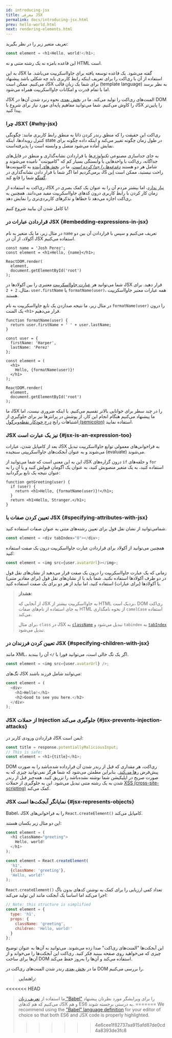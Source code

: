 ```yaml
---
id: introducing-jsx
title: معرفی JSX
permalink: docs/introducing-jsx.html
prev: hello-world.html
next: rendering-elements.html
---
```


تعریف متغیر زیر را در نظر بگیرید:

```js
const element = <h1>Hello, world!</h1>;
```

این قاعده بامزه نه یک رشته متنی و نه HTML است.

به این JSX گفته می‌شود. یک قاعده توسعه یافته برای جاوااسکریپت می‌باشد. ما استفاده از آن با ری‌اکت را برای تعریف اینکه رابط کاربری باید چه شکلی باشد پیشنهاد می‌کنیم. ممکن است JSX برای شما یک زبان قالب (template language) به نظر برسد اما با تمام قدرت و امکانات جاوااسکریپت همراه می‌شود.

JSX المنت‌های ری‌اکت را تولید می‌کند. ما در [بخش بعدی](/docs/rendering-elements.html) نحوه رنرد شدن آن‌ها در DOM را کاوش می‌کنیم. شما می‌توانید مفاهیم پایه‌ای مورد نیاز برای شروع با JSX را پایین‌تر پیدا کنید.

### چرا JSX؟ {#why-jsx}

ری‌اکت این حقیقت را که منطق رندر کردن ذاتا به منطق رابط کاربری مانند: چگونگی کنترل رویدادها، اینکه state در طول زمان چگونه تغییر می‌کند و اینکه داده چگونه برای نمایش آماده می‌شود متصل و وابسته است را پذیرفته‌است.

به جای جداسازی مصنوعی *تکنولوژی‌ها* با قراردادن نشانه‌گذاری و منطق در فایل‌های جداگانه، ری‌اکت با واحد‌هایی با وابستگی بسیار کم که "کامپوننت" نامیده می‌شوند و شامل هر دو هستند [*دغدغه‌ها را جدا کرده است*](https://en.wikipedia.org/wiki/Separation_of_concerns). ما در [بخش‌های آینده](/docs/components-and-props.html) به کامپوننت‌ها برمی‌گردیم اما اگر شما با قرار دادن نشانه‌گذاری در JS راحت نیستید، ممکن است [این گفتگو](https://www.youtube.com/watch?v=x7cQ3mrcKaY) شما را قانع کند.

ری‌اکت به استفاده از JSX [نیاز ندارد](/docs/react-without-jsx.html)، اما بیشتر مردم آن را به عنوان یک کمک بصری در زمان کار کردن با رابط کاربری درون کدهای جاوااسکریپت مفید می‌دانند. همچنین به ری‌اکت اجازه می‌دهد تا خطاها و تذکرهای کاربردی‌تری را نمایش دهد.

با کامل شدن آن بیایید شروع کنیم!

### قراردادن عبارات در JSX {#embedding-expressions-in-jsx}

در مثال زیر، ما یک متغیر به نام `name` تعریف می‌کنیم و سپس با قراردادن آن بین دو آکولاد، از آن در JSX استفاده می‌کنیم.

```js{1,2}
const name = 'Josh Perez';
const element = <h1>Hello, {name}</h1>;

ReactDOM.render(
  element,
  document.getElementById('root')
);
```

شما می‌توانید هر [عبارت جاوااسکریپت](https://developer.mozilla.org/en-US/docs/Web/JavaScript/Guide/Expressions_and_Operators#Expressions) معتبری را بین آکولادها در JSX قرار دهید.
برای مثال، `2 + 2`، `user.firstName` یا `formatName(user)`، همه عبارات معتبر جاوااسکریپت هستند.

در مثال زیر، ما نتیجه صدازدن یک تابع جاوااسکریپت به نام `formatName(user)` را درون یک المنت `<h1>` قرار می‌دهیم.

```js{12}
function formatName(user) {
  return user.firstName + ' ' + user.lastName;
}

const user = {
  firstName: 'Harper',
  lastName: 'Perez'
};

const element = (
  <h1>
    Hello, {formatName(user)}!
  </h1>
);

ReactDOM.render(
  element,
  document.getElementById('root')
);
```

[](codepen://introducing-jsx)

ما JSX را در چند سطر برای خوانایی بالاتر تقسیم می‌کنیم. با اینکه ضروری نیست، اما ما پیشنهاد می‌کنیم هنگام انجام این کار، از پوشش در پرانتزها نیز برای جلوگیری از اشتباهات رایج [درج خودکار نقطه‌ویرگول (semicolon)](https://stackoverflow.com/q/2846283) استفاده نمایید.

### JSX نیز یک عبارت است {#jsx-is-an-expression-too}

بعد از کامپایل شدن، عبارات JSX به فراخوانی‌های معمولی توابع جاوااسکریپت تبدیل می‌شوند و به عنوان آبجکت‌های جاوااسکریپتی سنجیده (evaluate) می‌شوند.

این به این معنی است که شما می‌توانید از JSX درون گزاره‌های `if` و حلقه‌های `for` استفاده کنید، به یک متغیر منصوبش کنید، به عنوان یک آگومان قبولش کنید و یا آن را به عنوان نتیجه یک تابع برگردانید:

```js{3,5}
function getGreeting(user) {
  if (user) {
    return <h1>Hello, {formatName(user)}!</h1>;
  }
  return <h1>Hello, Stranger.</h1>;
}
```

### تعیین کردن صفات با JSX {#specifying-attributes-with-jsx}

شمامی‌توانید از نشان نقل قول برای تعیین رشته‌های متنی به عنوان صفات استفاده کنید.

```js
const element = <div tabIndex="0"></div>;
```

همچنین می‌توانید از آکولاد برای قراردادن عبارت جاوااسکریپت درون یک صفت استفاده کنید:

```js
const element = <img src={user.avatarUrl}></img>;
```

زمانی که یک عبارت جاوااسکریپت را درون یک صفت قرار می‌دهید از نشان‌های نقل قول در دو طرف آکولادها استفاده نکنید. شما باید یا از نشان‌های نقل قول (برای مقادیر متنی) یا آکولادها (برای عبارات) استفاده کنید، اما نباید از هر دو برای یک صفت استفاده کنید.

>**هشدار:**
>
>از آنجایی که JSX به جاوااسکریپت بیشتر از HTML نزدیک است، DOM ری‌اکت به جای استفاده از نام‌های صفات HTML از نحوه نامگذاری `camelCase` استفاده می‌کند.
>
>برای مثال، `class` در JSX به [`className`](https://developer.mozilla.org/en-US/docs/Web/API/Element/className) تبدیل می‌شود و `tabindex` به [`tabIndex`](https://developer.mozilla.org/en-US/docs/Web/API/HTMLElement/tabIndex) تبدیل می‌شود.

### تعیین کردن فرزندان در JSX {#specifying-children-with-jsx}

مانند XML، اگر یک تگ خالی است، می‌توانید فورا با `/>` آن را ببندید.

```js
const element = <img src={user.avatarUrl} />;
```

تگ‌های JSX می‌توانند شامل فرزند باشند:

```js
const element = (
  <div>
    <h1>Hello!</h1>
    <h2>Good to see you here.</h2>
  </div>
);
```

### JSX از حملات Injection جلوگیری می‌کند {#jsx-prevents-injection-attacks}

قراردادن ورودی کاربر در JSX ایمن است:

```js
const title = response.potentiallyMaliciousInput;
// This is safe:
const element = <h1>{title}</h1>;
```

DOM ری‌اکت، هر مقداری که قبل از رندر شدن آن قرارداده شده‌باشد را به صورت پیش‌فرض [رها می‌کند.](https://stackoverflow.com/questions/7381974/which-characters-need-to-be-escaped-on-html). بنابراین مطمئن می‌شود که شما هرگز نمی‌توانید چیزی که به صورت صریح در اپلیکیشن شما نوشته‌ نشده‌باشد را تزریق کنید. همه‌چیز قبل از رندر شدن به یک رشته متنی تبدیل می‌شود. این به جلوگیری از حملات [XSS (cross-site-scripting)](https://en.wikipedia.org/wiki/Cross-site_scripting) کمک می‌کند.

### JSX نمایانگر آبجکت‌ها است {#jsx-represents-objects}

Babel، JSX را به فراخوانی‌های `React.createElement()` کامپایل می‌کند.

این دو مثال زیر یکسان هستند:

```js
const element = (
  <h1 className="greeting">
    Hello, world!
  </h1>
);
```

```js
const element = React.createElement(
  'h1',
  {className: 'greeting'},
  'Hello, world!'
);
```

`React.createElement()` تعداد کمی ارزیابی را برای کمک به نوشتن کد‌های بدون باگ اجرا می‌کند اما اساسا یک آبجکت مانند این تولید می‌کند:

```js
// Note: this structure is simplified
const element = {
  type: 'h1',
  props: {
    className: 'greeting',
    children: 'Hello, world!'
  }
};
```

این آبجکت‌ها "المنت‌های ری‌اکت" صدا زده می‌شوند. می‌توانید به آ‌ن‌ها به عنوان توضیح چیزی که می‌خواهید روی صفحه ببینید فکر کنید. ری‌اکت این آبجکت‌ها را می‌خواند و از آن‌ها برای ساخت DOM استفاده می‌کند و آن‌ها را به‌روز حفظ می‌کند.

ما در [بخش بعدی](/docs/rendering-elements.html) رندر شدن المنت‌های ری‌اکت در DOM را بررسی می‌کنیم.

>**راهنمایی:**
>
<<<<<<< HEAD
>ما استفاده از [تعریف زبان "Babel"](https://babeljs.io/docs/editors) را برای ویرایشگر مورد نظرتان پیشنهاد می‌کنیم که هم کدهای JSX و هم ES6 به درستی برجسته شوند.
=======
>We recommend using the ["Babel" language definition](https://babeljs.io/docs/en/next/editors) for your editor of choice so that both ES6 and JSX code is properly highlighted.
>>>>>>> 4e6cee1f82737aa915afd87de0cd4a8393de3fc8
